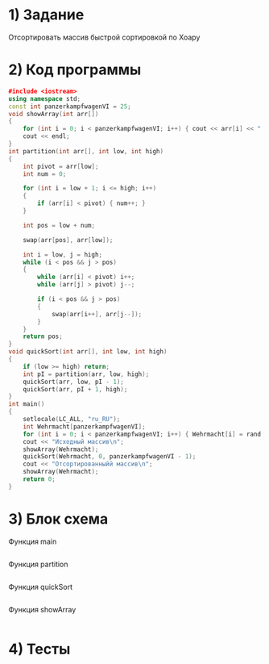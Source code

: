 # 1) Задание 

Отсортировать массив быстрой сортировкой по Хоару

# 2) Код программы

```cpp
﻿#include <iostream>
using namespace std;
const int panzerkampfwagenVI = 25;
void showArray(int arr[])
{
    for (int i = 0; i < panzerkampfwagenVI; i++) { cout << arr[i] << " "; }
    cout << endl;
}
int partition(int arr[], int low, int high)
{
    int pivot = arr[low];
    int num = 0;

    for (int i = low + 1; i <= high; i++)
    {
        if (arr[i] < pivot) { num++; }
    }

    int pos = low + num;

    swap(arr[pos], arr[low]);

    int i = low, j = high;
    while (i < pos && j > pos)
    {
        while (arr[i] < pivot) i++;
        while (arr[j] > pivot) j--;

        if (i < pos && j > pos)
        {
            swap(arr[i++], arr[j--]);
        }
    }
    return pos;
}
void quickSort(int arr[], int low, int high)
{
    if (low >= high) return;
    int pI = partition(arr, low, high);
    quickSort(arr, low, pI - 1);
    quickSort(arr, pI + 1, high);
}
int main()
{
    setlocale(LC_ALL, "ru_RU");
	int Wehrmacht[panzerkampfwagenVI];
	for (int i = 0; i < panzerkampfwagenVI; i++) { Wehrmacht[i] = rand() % 10; }
	cout << "Исходный массив\n";
    showArray(Wehrmacht);
    quickSort(Wehrmacht, 0, panzerkampfwagenVI - 1);
	cout << "Отсортированныйй массив\n";
    showArray(Wehrmacht);
    return 0;
}
```

# 3) Блок схема

Функция main

<image src ="">

Функция partition

<image src ="">

Функция quickSort

<image src ="">

Функция showArray

<image src ="">



# 4) Тесты

<image src ="">
